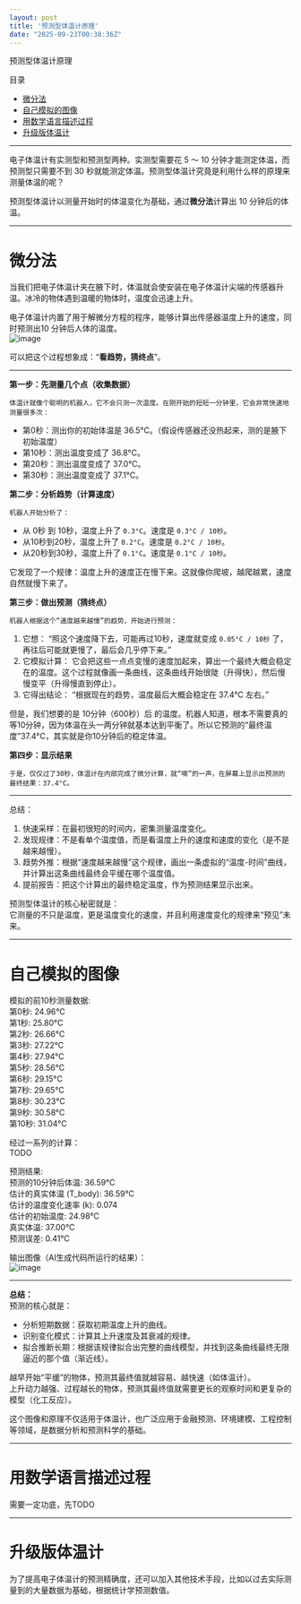 ```yaml
---
layout: post
title: '预测型体温计原理'
date: "2025-09-23T00:38:36Z"
---
```

预测型体温计原理

目录

*   [微分法](#微分法)
*   [自己模拟的图像](#自己模拟的图像)
*   [用数学语言描述过程](#用数学语言描述过程)
*   [升级版体温计](#升级版体温计)

* * *

电子体温计有实测型和预测型两种。实测型需要花 5 ～ 10 分钟才能测定体温，而预测型只需要不到 30 秒就能测定体温。预测型体温计究竟是利用什么样的原理来测量体温的呢？

预测型体温计以测量开始时的体温变化为基础，通过**微分法**计算出 10 分钟后的体温。

* * *

微分法
===

当我们把电子体温计夹在腋下时，体温就会使安装在电子体温计尖端的传感器升温。冰冷的物体遇到温暖的物体时，温度会迅速上升。

电子体温计内置了用于解微分方程的程序，能够计算出传感器温度上升的速度，同时预测出10 分钟后人体的温度。  
![image](https://img2024.cnblogs.com/blog/1552062/202509/1552062-20250914223619889-2110284543.png)

可以把这个过程想象成：“**看趋势，猜终点**”。

* * *

**第一步：先测量几个点（收集数据）**

    体温计就像个聪明的机器人，它不会只测一次温度。在刚开始的短短一分钟里，它会非常快速地测量很多次：
    

*   第0秒：测出你的初始体温是 36.5°C。（假设传感器还没热起来，测的是腋下初始温度）
*   第10秒：测出温度变成了 36.8°C。
*   第20秒：测出温度变成了 37.0°C。
*   第30秒：测出温度变成了 37.1°C。

**第二步：分析趋势（计算速度）**

    机器人开始分析了：
    

*   从 0秒 到 10秒，温度上升了 `0.3°C`。速度是 `0.3°C / 10秒`。
*   从10秒到20秒，温度上升了 `0.2°C`。速度是 `0.2°C / 10秒`。
*   从20秒到30秒，温度上升了 `0.1°C`。速度是 `0.1°C / 10秒`。

它发现了一个规律：温度上升的速度正在慢下来。这就像你爬坡，越爬越累，速度自然就慢下来了。

**第三步：做出预测（猜终点）**

    机器人根据这个“速度越来越慢”的趋势，开始进行预测：
    

1.  它想： “照这个速度降下去，可能再过10秒，速度就变成 `0.05°C / 10秒` 了，再往后可能就更慢了，最后会几乎停下来。”
2.  它模拟计算： 它会把这些一点点变慢的速度加起来，算出一个最终大概会稳定在的温度。这个过程就像画一条曲线，这条曲线开始很陡（升得快），然后慢慢变平（升得慢直到停止）。
3.  它得出结论： “根据现在的趋势，温度最后大概会稳定在 37.4°C 左右。”

但是，我们想要的是 10分钟（600秒）后 的温度。机器人知道，根本不需要真的等10分钟，因为体温在头一两分钟就基本达到平衡了。所以它预测的“最终温度”37.4°C，其实就是你10分钟后的稳定体温。

**第四步：显示结果**

    于是，仅仅过了30秒，体温计在内部完成了微分计算，就“嘀”的一声，在屏幕上显示出预测的最终结果：37.4°C。
    

* * *

总结：

1.  快速采样：在最初很短的时间内，密集测量温度变化。
2.  发现规律：不是看单个温度值，而是看温度上升的速度和速度的变化（是不是越来越慢）。
3.  趋势外推：根据“速度越来越慢”这个规律，画出一条虚拟的“温度-时间”曲线，并计算出这条曲线最终会平缓在哪个温度值。
4.  提前报告：把这个计算出的最终稳定温度，作为预测结果显示出来。

预测型体温计的核心秘密就是：  
它测量的不只是温度，更是温度变化的速度，并且利用速度变化的规律来“预见”未来。

* * *

自己模拟的图像
=======

模拟的前10秒测量数据:  
第0秒: 24.96°C  
第1秒: 25.80°C  
第2秒: 26.66°C  
第3秒: 27.22°C  
第4秒: 27.94°C  
第5秒: 28.56°C  
第6秒: 29.15°C  
第7秒: 29.65°C  
第8秒: 30.23°C  
第9秒: 30.58°C  
第10秒: 31.04°C

经过一系列的计算：  
TODO

预测结果:  
预测的10分钟后体温: 36.59°C  
估计的真实体温 (T\_body): 36.59°C  
估计的温度变化速率 (k): 0.074  
估计的初始温度: 24.98°C  
真实体温: 37.00°C  
预测误差: 0.41°C

输出图像（AI生成代码所运行的结果）：  
![image](https://img2024.cnblogs.com/blog/1552062/202509/1552062-20250922175249533-142680757.png)

* * *

**总结：**  
预测的核心就是：

*   分析短期数据：获取初期温度上升的曲线。
*   识别变化模式：计算其上升速度及其衰减的规律。
*   拟合推断长期：根据该规律拟合出完整的曲线模型，并找到这条曲线最终无限逼近的那个值（渐近线）。

越早开始“平缓”的物体，预测其最终值就越容易、越快速（如体温计）。  
上升动力越强、过程越长的物体，预测其最终值就需要更长的观察时间和更复杂的模型（化工反应）。

这个图像和原理不仅适用于体温计，也广泛应用于金融预测、环境建模、工程控制等领域，是数据分析和预测科学的基础。

* * *

用数学语言描述过程
=========

需要一定功底，先TODO

* * *

升级版体温计
======

为了提高电子体温计的预测精确度，还可以加入其他技术手段，比如以过去实际测量到的大量数据为基础，根据统计学预测数值。